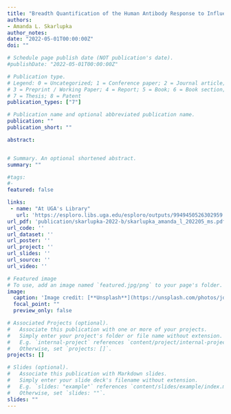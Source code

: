 ```yaml
---
title: "Breadth Quantification of the Human Antibody Response to Influenza Vaccination"
authors:
- Amanda L. Skarlupka
author_notes:
date: "2022-05-01T00:00:00Z"
doi: ""

# Schedule page publish date (NOT publication's date).
#publishDate: "2022-05-01T00:00:00Z"

# Publication type.
# Legend: 0 = Uncategorized; 1 = Conference paper; 2 = Journal article;
# 3 = Preprint / Working Paper; 4 = Report; 5 = Book; 6 = Book section;
# 7 = Thesis; 8 = Patent
publication_types: ["7"]

# Publication name and optional abbreviated publication name.
publication: ""
publication_short: ""

abstract: 


# Summary. An optional shortened abstract.
summary: ""

#tags:
#- 
featured: false

links:
 - name: "At UGA's Library"
   url: 'https://esploro.libs.uga.edu/esploro/outputs/9949450526302959'
url_pdf: 'publication/skarlupka-2022-b/skarlupka_amanda_l_202205_ms.pdf'
url_code: ''
url_dataset: ''
url_poster: ''
url_project: ''
url_slides: ''
url_source: ''
url_video: ''

# Featured image
# To use, add an image named `featured.jpg/png` to your page's folder. 
image:
  caption: 'Image credit: [**Unsplash**](https://unsplash.com/photos/jdD8gXaTZsc)'
  focal_point: ""
  preview_only: false

# Associated Projects (optional).
#   Associate this publication with one or more of your projects.
#   Simply enter your project's folder or file name without extension.
#   E.g. `internal-project` references `content/project/internal-project/index.md`.
#   Otherwise, set `projects: []`.
projects: []

# Slides (optional).
#   Associate this publication with Markdown slides.
#   Simply enter your slide deck's filename without extension.
#   E.g. `slides: "example"` references `content/slides/example/index.md`.
#   Otherwise, set `slides: ""`.
slides: ""
---
```


